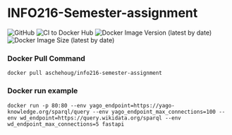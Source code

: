 # INFO216-Semester-assignment
![GitHub](https://img.shields.io/github/license/fredrik-aschehoug/INFO216-Semester-assignment)
![CI to Docker Hub](https://github.com/fredrik-aschehoug/INFO216-Semester-assignment/workflows/CI%20to%20Docker%20Hub/badge.svg)
![Docker Image Version (latest by date)](https://img.shields.io/docker/v/aschehoug/info216-semester-assignment)
![Docker Image Size (latest by date)](https://img.shields.io/docker/image-size/aschehoug/info216-semester-assignment)
### Docker Pull Command
`docker pull aschehoug/info216-semester-assignment`


### Docker run example
`docker run -p 80:80 --env yago_endpoint=https://yago-knowledge.org/sparql/query --env yago_endpoint_max_connections=100 --env wd_endpoint=https://query.wikidata.org/sparql --env wd_endpoint_max_connections=5 fastapi`
